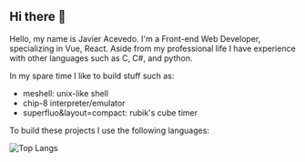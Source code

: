 ## Hi there 👋

Hello, my name is Javier Acevedo. I'm a Front-end Web Developer, specializing in Vue, React. Aside from my professional life I have experience with other languages such as C, C#, and python. 

In my spare time I like to build stuff such as:

- meshell: unix-like shell
- chip-8 interpreter/emulator
- superfluo&layout=compact: rubik's cube timer

To build these projects I use the following languages:

![Top Langs](https://github-readme-stats.vercel.app/api/top-langs/?username=javieracevedo&langs_count=4&layout=compact)
